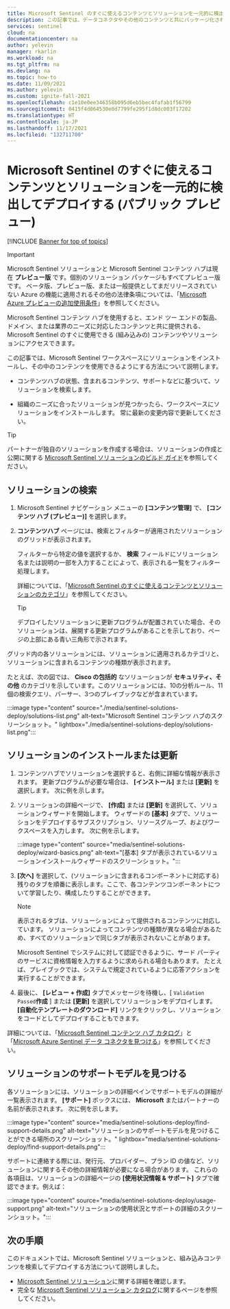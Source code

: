 ```yaml
---
title: Microsoft Sentinel のすぐに使えるコンテンツとソリューションを一元的に検出してデプロイする
description: この記事では、データコネクタやその他のコンテンツと共にパッケージ化された、データ分析ツールを簡単に見つけてデプロイする方法について説明します。
services: sentinel
cloud: na
documentationcenter: na
author: yelevin
manager: rkarlin
ms.workload: na
ms.tgt_pltfrm: na
ms.devlang: na
ms.topic: how-to
ms.date: 11/09/2021
ms.author: yelevin
ms.custom: ignite-fall-2021
ms.openlocfilehash: c1e10e0ee346358b095d6eb5bec4fafab1f56799
ms.sourcegitcommit: 0415f4d064530e0d7799fe295f1d8dc003f17202
ms.translationtype: HT
ms.contentlocale: ja-JP
ms.lasthandoff: 11/17/2021
ms.locfileid: "132711700"
---
```

# <a name="centrally-discover-and-deploy-microsoft-sentinel-out-of-the-box-content-and-solutions-public-preview"></a>Microsoft Sentinel のすぐに使えるコンテンツとソリューションを一元的に検出してデプロイする (パブリック プレビュー)

[!INCLUDE [Banner for top of topics](./includes/banner.md)]

> [!IMPORTANT]
>
> Microsoft Sentinel ソリューションと Microsoft Sentinel コンテンツ ハブは現在 **プレビュー版** です。個別のソリューション パッケージもすべてプレビュー版です。 ベータ版、プレビュー版、または一般提供としてまだリリースされていない Azure の機能に適用されるその他の法律条項については、「[Microsoft Azure プレビューの追加使用条件](https://azure.microsoft.com/support/legal/preview-supplemental-terms/)」を参照してください。

Microsoft Sentinel コンテンツ ハブを使用すると、エンド ツー エンドの製品、ドメイン、または業界のニーズに対応したコンテンツと共に提供される、Microsoft Sentinel のすぐに使用できる (組み込みの) コンテンツやソリューションにアクセスできます。

この記事では、Microsoft Sentinel ワークスペースにソリューションをインストールし、その中のコンテンツを使用できるようにする方法について説明します。

- コンテンツハブの状態、含まれるコンテンツ、サポートなどに基づいて、ソリューションを検索します。

- 組織のニーズに合ったソリューションが見つかったら、ワークスペースにソリューションをインストールします。 常に最新の変更内容で更新してください。

> [!TIP]
> パートナーが独自のソリューションを作成する場合は、ソリューションの作成と公開に関する [Microsoft Sentinel ソリューションのビルド ガイド](https://aka.ms/sentinelsolutionsbuildguide)を参照してください。
>
## <a name="find-a-solution"></a>ソリューションの検索

1. Microsoft Sentinel ナビゲーション メニューの **[コンテンツ管理]** で、 **[コンテンツ ハブ (プレビュー)]** を選択します。

1. **コンテンツハブ** ページには、検索とフィルターが適用されたソリューションのグリッドが表示されます。

    フィルターから特定の値を選択するか、 **検索** フィールドにソリューション名または説明の一部を入力することによって、表示される一覧をフィルター処理します。

    詳細については、「[Microsoft Sentinel のすぐに使えるコンテンツとソリューションのカテゴリ](sentinel-solutions.md#microsoft-sentinel-out-of-the-box-content-and-solution-categories)」を参照してください。

    > [!TIP]
    > デプロイしたソリューションに更新プログラムが配置されていた場合、そのソリューションは、展開する更新プログラムがあることを示しており、ページの上部にある青い三角形で示されます。
    >

グリッド内の各ソリューションには、ソリューションに適用されるカテゴリと、ソリューションに含まれるコンテンツの種類が表示されます。

たとえば、次の図では、 **Cisco の包括的** なソリューションが **セキュリティ、その他** のカテゴリを示しています。このソリューションには、10の分析ルール、11個の検索クエリ、パーサー、3つのプレイブックなどが含まれています。

:::image type="content" source="./media/sentinel-solutions-deploy/solutions-list.png" alt-text="Microsoft Sentinel コンテンツ ハブのスクリーンショット。" lightbox="./media/sentinel-solutions-deploy/solutions-list.png":::

## <a name="install-or-update-a-solution"></a>ソリューションのインストールまたは更新

1. コンテンツハブでソリューションを選択すると、右側に詳細な情報が表示されます。 更新プログラムが必要な場合は、 **[インストール]** または **[更新]** を選択します。 次に例を示します。

1. ソリューションの詳細ページで、 **[作成]** または **[更新]** を選択して、ソリューションウィザードを開始します。 ウィザードの **[基本]** タブで、ソリューションをデプロイするサブスクリプション、リソースグループ、およびワークスペースを入力します。 次に例を示します。

    :::image type="content" source="media/sentinel-solutions-deploy/wizard-basics.png" alt-text="[基本] タブが表示されているソリューションインストールウィザードのスクリーンショット。":::

1. **[次へ]** を選択して、(ソリューションに含まれるコンポーネントに対応する) 残りのタブを順番に表示します。ここで、各コンテンツコンポーネントについて学習したり、構成したりすることができます。

    > [!NOTE]
    > 表示されるタブは、ソリューションによって提供されるコンテンツに対応しています。 ソリューションによってコンテンツの種類が異なる場合があるため、すべてのソリューションで同じタブが表示されないことがあります。
    >
    > Microsoft Sentinel でシステムに対して認証できるように、サード パーティのサービスに資格情報を入力するように求められる場合もあります。 たとえば、プレイブックでは、システムで規定されているように応答アクションを実行することができます。
    >

1. 最後に、 **[レビュー + 作成]** タブでメッセージを待機し、[ `Validation Passed`**作成** ] または **[更新]** を選択してソリューションをデプロイします。 **[自動化テンプレートのダウンロード]** リンクをクリックし、ソリューションをコードとしてデプロイすることもできます。

詳細については、「[Microsoft Sentinel コンテンツ ハブ カタログ](sentinel-solutions-catalog.md)」と「[Microsoft Azure Sentinel データ コネクタを見つける](data-connectors-reference.md)」を参照してください。

## <a name="find-the-support-model-for-your-solution"></a>ソリューションのサポートモデルを見つける

各ソリューションには、ソリューションの詳細ペインでサポートモデルの詳細が一覧表示されます。 **[サポート]** ボックスには、 **Microsoft** またはパートナーの名前が表示されます。 次に例を示します。

:::image type="content" source="media/sentinel-solutions-deploy/find-support-details.png" alt-text="ソリューションのサポートモデルを見つけることができる場所のスクリーンショット。" lightbox="media/sentinel-solutions-deploy/find-support-details.png":::

サポートに連絡する際には、発行元、プロバイダー、プラン ID の値など、ソリューションに関するその他の詳細情報が必要になる場合があります。 これらの各項目は、ソリューションの詳細ページの **[使用状況情報 & サポート]** タブで確認できます。例えば：

:::image type="content" source="media/sentinel-solutions-deploy/usage-support.png" alt-text="ソリューションの使用状況とサポートの詳細のスクリーンショット。":::

## <a name="next-steps"></a>次の手順

このドキュメントでは、Microsoft Sentinel ソリューションと、組み込みコンテンツを検索してデプロイする方法について説明しました。

- [Microsoft Sentinel ソリューション](sentinel-solutions.md)に関する詳細を確認します。
- 完全な [Microsoft Sentinel ソリューション カタログ](sentinel-solutions-catalog.md)に関するページを参照してください。
